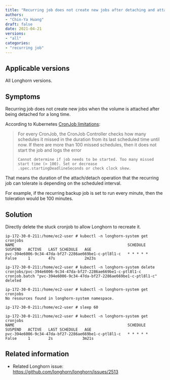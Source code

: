 ```yaml
---
title: "Recurring job does not create new jobs after detaching and attaching volume"
authors:
- "Chin-Ya Huang"
draft: false
date: 2021-04-21
versions:
- "all"
categories:
- "recurring job"
---
```


## Applicable versions

All Longhorn versions.

## Symptoms

Recurring job does not create new jobs when the volume is attached after being detached for a long time.

According to Kubernetes [CronJob limitations](https://kubernetes.io/docs/concepts/workloads/controllers/cron-jobs/#cron-job-limitations):
> For every CronJob, the CronJob Controller checks how many schedules it missed in the duration from its last scheduled time until now. If there are more than 100 missed schedules, then it does not start the job and logs the error
>
>```
>Cannot determine if job needs to be started. Too many missed start time (> 100). Set or decrease .spec.startingDeadlineSeconds or check clock skew.
>```

That means the duration of the attach/detach operation that the recurring job can tolerate is depending on the scheduled interval.

For example, if the recurring backup job is set to run every minute, then the toleration would be 100 minutes.

## Solution

Directly delete the stuck cronjob to allow Longhorn to recreate it.
```
ip-172-30-0-211:/home/ec2-user # kubectl -n longhorn-system get cronjobs
NAME                                                  SCHEDULE    SUSPEND   ACTIVE   LAST SCHEDULE   AGE
pvc-394e6006-9c34-47da-bf27-2286ae669be1-c-ptl8l1-c   * * * * *   False     1        47s             2m23s

ip-172-30-0-211:/home/ec2-user # kubectl -n longhorn-system delete cronjobs/pvc-394e6006-9c34-47da-bf27-2286ae669be1-c-ptl8l1-c
cronjob.batch "pvc-394e6006-9c34-47da-bf27-2286ae669be1-c-ptl8l1-c" deleted

ip-172-30-0-211:/home/ec2-user # kubectl -n longhorn-system get cronjobs
No resources found in longhorn-system namespace.

ip-172-30-0-211:/home/ec2-user # sleep 60

ip-172-30-0-211:/home/ec2-user # kubectl -n longhorn-system get cronjobs
NAME                                                  SCHEDULE    SUSPEND   ACTIVE   LAST SCHEDULE   AGE
pvc-394e6006-9c34-47da-bf27-2286ae669be1-c-ptl8l1-c   * * * * *   False     1        2s             3m21s
```

## Related information

* Related Longhorn issue: https://github.com/longhorn/longhorn/issues/2513
